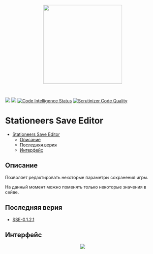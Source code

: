 <p align = "center">
<img src="https://i.imgur.com/DWfMCT7.png" width="256" height="256">
</p>

<br>

![](https://img.shields.io/github/downloads/intervisionlord/stationeers_save_editor/total)
![](https://img.shields.io/github/license/intervisionlord/stationeers_save_editor)
[![Code Intelligence Status](https://scrutinizer-ci.com/g/intervisionlord/stationeers_save_editor/badges/code-intelligence.svg?b=master)](https://scrutinizer-ci.com/code-intelligence)
[![Scrutinizer Code Quality](https://scrutinizer-ci.com/g/intervisionlord/stationeers_save_editor/badges/quality-score.png?b=master)](https://scrutinizer-ci.com/g/intervisionlord/stationeers_save_editor/?branch=master)

# Stationeers Save Editor
- [Stationeers Save Editor](#stationeers-save-editor)
  - [Описание](#описание)
  - [Последняя верия](#последняя-верия)
  - [Интерфейс](#интерфейс)

## Описание
Позволяет редактировать некоторые параметры сохранения игры.

На данный момент можно поменять только некоторые значения в сейве.

## Последняя верия
  * [SSE-0.1.2.1](https://github.com/intervisionlord/stationeers_save_editor/releases/latest)

## Интерфейс
<p align = "center">
<img src = "https://i.imgur.com/tBFoa3T.png">
</p>